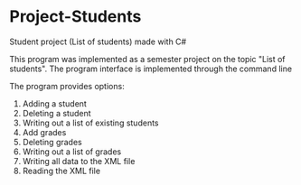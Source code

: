 # Project-Students
Student project (List of students) made with C#

This program was implemented as a semester project on the topic "List of students". The program interface is implemented through the command line

The program provides options:
1. Adding a student
2. Deleting a student
3. Writing out a list of existing students
4. Add grades
5. Deleting grades
6. Writing out a list of grades
7. Writing all data to the XML file
8. Reading the XML file
